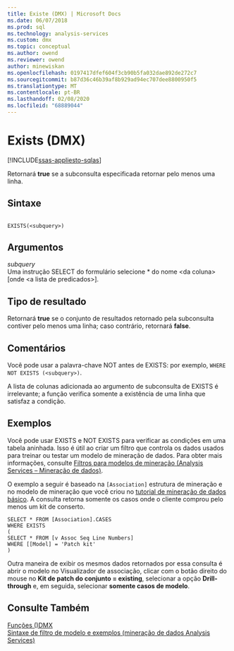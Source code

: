 ```yaml
---
title: Existe (DMX) | Microsoft Docs
ms.date: 06/07/2018
ms.prod: sql
ms.technology: analysis-services
ms.custom: dmx
ms.topic: conceptual
ms.author: owend
ms.reviewer: owend
author: minewiskan
ms.openlocfilehash: 0197417dfef604f3cb90b5fa032dae892de272c7
ms.sourcegitcommit: b87d36c46b39af8b929ad94ec707dee8800950f5
ms.translationtype: MT
ms.contentlocale: pt-BR
ms.lasthandoff: 02/08/2020
ms.locfileid: "68889044"
---
```

# <a name="exists-dmx"></a>Exists (DMX)
[!INCLUDE[ssas-appliesto-sqlas](../includes/ssas-appliesto-sqlas.md)]

  Retornará **true** se a subconsulta especificada retornar pelo menos uma linha.  
  
## <a name="syntax"></a>Sintaxe  
  
```  
  
EXISTS(<subquery>)  
```  
  
## <a name="arguments"></a>Argumentos  
 *subquery*  
 Uma instrução SELECT do formulário selecione * do nome \<da coluna> [onde \<a lista de predicados>].  
  
## <a name="result-type"></a>Tipo de resultado  
 Retornará **true** se o conjunto de resultados retornado pela subconsulta contiver pelo menos uma linha; caso contrário, retornará **false**.  
  
## <a name="remarks"></a>Comentários  
 Você pode usar a palavra-chave NOT antes de EXISTS: por exemplo, `WHERE NOT EXISTS (<subquery>)`.  
  
 A lista de colunas adicionada ao argumento de subconsulta de EXISTS é irrelevante; a função verifica somente a existência de uma linha que satisfaz a condição.  
  
## <a name="examples"></a>Exemplos  
 Você pode usar EXISTS e NOT EXISTS para verificar as condições em uma tabela aninhada. Isso é útil ao criar um filtro que controla os dados usados para treinar ou testar um modelo de mineração de dados. Para obter mais informações, consulte [Filtros para modelos de mineração &#40;Analysis Services – Mineração de dados&#41;](https://docs.microsoft.com/analysis-services/data-mining/filters-for-mining-models-analysis-services-data-mining).  
  
 O exemplo a seguir é baseado na `[Association]` estrutura de mineração e no modelo de mineração que você criou no [tutorial de mineração de dados básico](https://msdn.microsoft.com/library/6602edb6-d160-43fb-83c8-9df5dddfeb9c). A consulta retorna somente os casos onde o cliente comprou pelo menos um kit de conserto.  
  
```  
SELECT * FROM [Association].CASES  
WHERE EXISTS  
(  
SELECT * FROM [v Assoc Seq Line Numbers]  
WHERE [[Model] = 'Patch kit'  
)  
```  
  
 Outra maneira de exibir os mesmos dados retornados por essa consulta é abrir o modelo no Visualizador de associação, clicar com o botão direito do mouse no **Kit de patch do conjunto = existing**, selecionar a opção **Drill-through** e, em seguida, selecionar **somente casos de modelo**.  
  
## <a name="see-also"></a>Consulte Também  
 [Funções &#40;&#41;DMX](../dmx/functions-dmx.md)   
 [Sintaxe de filtro de modelo e exemplos &#40;mineração de dados Analysis Services&#41;](https://docs.microsoft.com/analysis-services/data-mining/model-filter-syntax-and-examples-analysis-services-data-mining)  
  
  
